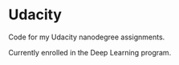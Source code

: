 # Udacity
Code for my Udacity nanodegree assignments.

Currently enrolled in the Deep Learning program.
